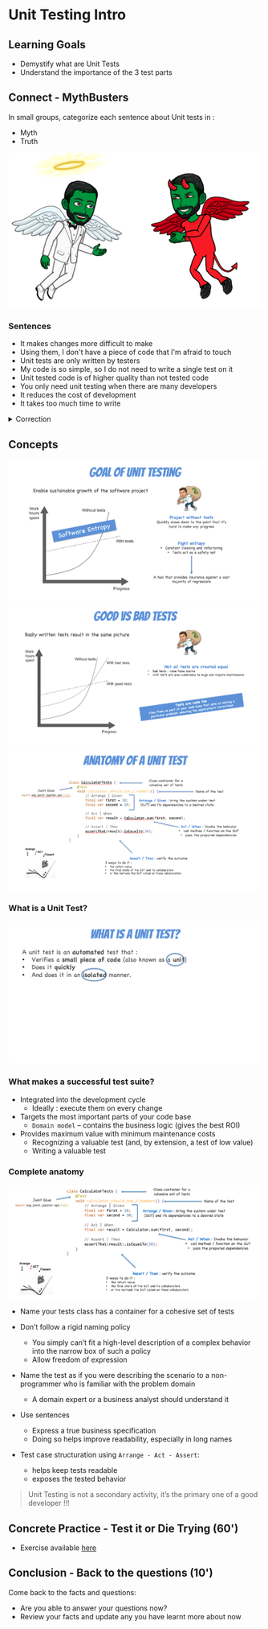# Unit Testing Intro
## Learning Goals
- Demystify what are Unit Tests
- Understand the importance of the 3 test parts

## Connect - MythBusters
In small groups, categorize each sentence about Unit tests in :
- Myth
- Truth

![Mythbusters](img/mythbusters.png)

### Sentences
- It makes changes more difficult to make
- Using them, I don't have a piece of code that I'm afraid to touch
- Unit tests are only written by testers
- My code is so simple, so I do not need to write a single test on it
- Unit tested code is of higher quality than not tested code
- You only need unit testing when there are many developers
- It reduces the cost of development
- It takes too much time to write

<details>
  <summary markdown='span'>
  Correction
  </summary>
  
#### Myths
- It makes changes more difficult to make
  - Makes changes easier to make 
  - Let developers refactor without fear (again, again, and again)
- Unit tests are only written by testers 
  - Usually, they don’t… 
  - Developers write unit tests 
  - Ideally run them every time they make any change on the system
- My code is so simple, I do not need to write a single test on it 
  - Simple code requires simple tests, so there are no excuses.
- You only need unit testing when there are many developers 
  - Unit testing can help a one-person team just as much as a 50-person team 
  - Even more risky to let a single person hold all the cards
- It takes too much time to write 
  - It takes a little while to get used to, but overall will save you time and cut down on wasted time 
  - Regression testing will keep things moving forward without having to worry too much 
  - `How do you test your development if you do not write Unit tests?`

> Our responsibility is to reduce the cost of quality

#### Facts
- Using them, I don't have a piece of code that I'm afraid to touch 
  - When you refactor / add new features it acts as a safety net and increase your confidence
- Unit tested code is of higher quality than not tested one 
  - It identifies every defect that may have come up before code is sent further for integration testing 
  - Writing tests makes you think harder about the problem 
  - It exposes the edge cases and makes you write better code
- It reduces the cost of development 
  - Since the bugs are found early, unit testing helps reduce the cost of bug fixes 
  - Bugs detected earlier are easier to fix
</details>

## Concepts
![Unit Testing](img/unit-testing.png)
![Good vs Bad Tests](img/good-vs-bad.png)
![Anatomy of Unit Tests](img/anatomy-of-unit-test.png)

### What is a Unit Test?
![What is a Unit Test](img/what-is-unit-test.png)

### What makes a successful test suite?
- Integrated into the development cycle 
  - Ideally : execute them on every change
- Targets the most important parts of your code base 
  - `Domain model` – contains the business logic (gives the best ROI)
- Provides maximum value with minimum maintenance costs 
  - Recognizing a valuable test (and, by extension, a test of low value)
  - Writing a valuable test

### Complete anatomy
![Anatomy of a Unit Test](img/calculator-test.png)

- Name your tests class has a container for a cohesive set of tests
- Don’t follow a rigid naming policy
  - You simply can’t fit a high-level description of a complex behavior into the narrow box of such a policy
  - Allow freedom of expression
- Name the test as if you were describing the scenario to a non-programmer who is familiar with the problem domain 
  - A domain expert or a business analyst should understand it
- Use sentences
  - Express a true business specification
  - Doing so helps improve readability, especially in long names

- Test case structuration using `Arrange - Act - Assert`:
  - helps keep tests readable
  - exposes the tested behavior

> Unit Testing is not a secondary activity, it’s the primary one of a good developer !!!

## Concrete Practice - Test it or Die Trying (60')
- Exercise available [here](c%23/how-to.md)

## Conclusion - Back to the questions (10')
Come back to the facts and questions:
- Are you able to answer your questions now? 
- Review your facts and update any you have learnt more about now
